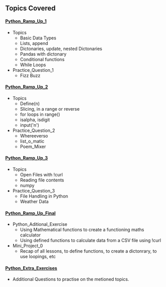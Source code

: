 <!-- Revision Section Starts -->
## Topics Covered
#### [Python_Ramp_Up_1](https://github.com/mommafish/BCG_Rise/tree/main/1__Python_Library/Python_Practice/0610__Python%20Ramp%20Up%201)
* Topics
  * Basic Data Types
  * Lists, append
  * Dictonaries, update, nested Dictonaries
  * Pandas with dictonary
  * Conditional functions
  * While Loops
* Practice_Question_1
  * Fizz Buzz

#### [Python_Ramp_Up_2](https://github.com/mommafish/BCG_Rise/tree/main/1__Python_Library/Python_Practice/0710__Python%20Ramp%20Up%202)
* Topics
  * Define(n)
  * Slicing, in a range or reverse
  * for loops in range()
  * isalpha, isdigit
  * input('n')
* Practice_Question_2
  * Whereeverso 
  * list_o_matic 
  * Poem_Mixer 

#### [Python_Ramp_Up_3](https://github.com/mommafish/BCG_Rise/tree/main/1__Python_Library/Python_Practice/1110__Python%20Ramp%20Up%203)
* Topics
  * Open Files with !curl
  * Reading file contents
  * numpy
* Practice_Question_3
  * File Handling in Python
  * Weather Data

#### [Python_Ramp_Up_Final](https://github.com/mommafish/BCG_Rise/tree/main/1__Python_Library/Python_Practice/1310__Python_Ramp_Up_Final)
* Python_Aditional_Exercise
  * Using Mathematical functions to create a functioning maths calculator
  * Using defined functions to calculate data from a CSV file using !curl
* Mini_Project_0
  * Recap of all lessons, to define functions, to create a dictonrary, to use loopings, etc

#### [Python_Extra_Exercises](https://github.com/mommafish/BCG_Rise/tree/main/1__Python_Library/Python_Practice/Python_Extra_Exercises)
* Additional Questions to practise on the metioned topics.

<!-- Revision Section Ends -->